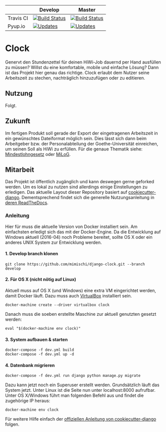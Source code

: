 |  | Develop  | Master |
| ------------- | ------------- | ------------- |
| Travis CI  | [![Build Status](https://travis-ci.org/mimischi/django-clock.svg?branch=develop)](https://travis-ci.org/mimischi/django-clock)  | [![Build Status](https://travis-ci.org/mimischi/django-clock.svg?branch=master)](https://travis-ci.org/mimischi/django-clock)  |
| Pyup.io  | [![Updates](https://pyup.io/repos/github/mimischi/django-clock/shield.svg)](https://pyup.io/repos/github/mimischi/django-clock/) | [![Updates](https://pyup.io/repos/github/mimischi/django-clock/shield.svg)](https://pyup.io/repos/github/mimischi/django-clock/) |

# Clock

Genervt den Stundenzettel für deinen HiWi-Job dauernd per Hand ausfüllen zu müssen? Willst du eine komfortable, mobile und einfache Lösung? Dann ist das Projekt hier genau das richtige.
Clock erlaubt dem Nutzer seine Arbeitszeit zu stechen, nachträglich hinzuzufügen oder zu editieren.


## Nutzung

Folgt.


## Zukunft

Im fertigen Produkt soll gerade der Export der eingetragenen Arbeitszeit in ein gewünschtes Dateiformat möglich sein. Dies lässt sich dann beim Arbeitgeber bzw. der Personalabteilung der Goethe-Universität einreichen, um seinen Soll als HiWi zu erfüllen. Für die genaue Thematik siehe: [Mindestlohngesetz](https://de.wikipedia.org/wiki/Mindestlohngesetz_%28Deutschland%29) oder [MiLoG](http://www.gesetze-im-internet.de/milog/).

## Mitarbeit

Das Projekt ist öffentlich zugänglich und kann deswegen gerne geforked werden. Um es lokal zu nutzen sind allerdings einige Einstellungen zu erledigen.
Das aktuelle Layout dieser Repository basiert auf [cookiecutter-django](https://github.com/pydanny/cookiecutter-django). Dementsprechend findet sich die generelle Nutzungsanleitung in [deren ReadTheDocs](http://cookiecutter-django.readthedocs.org/en/latest/developing-locally.html).

### Anleitung


Hier für muss die aktuelle Version von Docker installiert sein. Am einfachsten erledigt sich das mit der Docker-Engine. Da die Entwicklung auf Windows aktuell (2016-04) noch Probleme bereitet, sollte OS X oder ein anderes UNIX System zur Entwicklung werden.

#### 1. Develop branch klonen

    git clone https://github.com/mimischi/django-clock.git --branch develop

#### 2. Für OS X (nicht nötig auf Linux)

Aktuell muss auf OS X (und Windows) eine extra VM eingerichtet werden, damit Docker läuft. Dazu muss auch [VirtualBox](https://www.virtualbox.org/) installiert sein.

    docker-machine create --driver virtualbox clock
    
Danach muss die soeben erstellte Maschine zur aktuell genutzten gesetzt werden:

    eval "$(docker-machine env clock)"

#### 3. System aufbauen & starten

    docker-compose -f dev.yml build
    docker-compose -f dev.yml up -d
   
#### 4. Datenbank migrieren

    docker-compose -f dev.yml run django python manage.py migrate


Dazu kann jetzt noch ein Superuser erstellt werden. Grundsätzlich läuft das System jetzt. Unter Linux ist die Seite nun unter localhost:8000 aufrufbar. Unter OS X/Windows führt man folgenden Befehl aus und findet die zugehörige IP heraus:

    docker-machine env clock

Für weitere Hilfe einfach der [offiziellen Anleitung von cookiecutter-django](http://cookiecutter-django.readthedocs.org/en/latest/developing-locally-docker.html) folgen.
